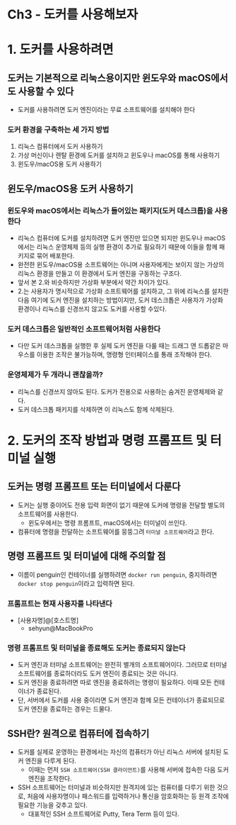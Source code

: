 # Ch3 - 도커를 사용해보자

# 1. 도커를 사용하려면

## 도커는 기본적으로 리눅스용이지만 윈도우와 macOS에서도 사용할 수 있다

- 도커를 사용하려면 도커 엔진이라는 무료 소프트웨어를 설치해야 한다

### 도커 환경을 구축하는 세 가지 방법

1. 리눅스 컴퓨터에서 도커 사용하기
2. 가상 머신이나 렌탈 환경에 도커를 설치하고 윈도우나 macOS를 통해 사용하기
3. 윈도우/macOS용 도커 사용하기

## 윈도우/macOS용 도커 사용하기

### 윈도우와 macOS에서는 리눅스가 들어있는 패키지(도커 데스크톱)을 사용한다

- 리눅스 컴퓨터에 도커를 설치하려면 도커 엔진만 있으면 되지만 윈도우나 macOS에서는 리눅스 운영체제 등의 실행 환경이 추가로 필요하기 때문에 이들을 함께 패키지로 묶어 배포한다.
- 완전한 윈도우/macOS용 소프트웨어는 아니며 사용자에게는 보이지 않는 가상의 리눅스 환경을 만들고 이 환경에서 도커 엔진을 구동하는 구조다.
- 앞서 본 2.와 비슷하지만 가상화 부분에서 약간 차이가 있다.
- 2.는 사용자가 명시적으로 가상화 소프트웨어를 설치하고, 그 위에 리눅스를 설치한 다음 여기에 도커 엔진을 설치하는 방법이지만, 도커 데스크톱은 사용자가 가상화 환경이나 리눅스를 신경쓰지 않고도 도커를 사용할 수있다.

### 도커 데스크톱은 일반적인 소프트웨어처럼 사용한다

- 다만 도커 데스크톱을 실행한 후 실제 도커 엔진을 다룰 때는 드래그 앤 드롭같은 마우스를 이용한 조작은 불가능하며, 명령형 인터페이스를 통래 조작해야 한다.

### 운영체제가 두 개라니 괜찮을까?

- 리눅스를 신경쓰지 않아도 된다. 도커가 전용으로 사용하는 숨겨진 운영체제와 같다.
- 도커 데스크톱 패키지를 삭제하면 이 리눅스도 함께 삭제된다.

# 2. 도커의 조작 방법과 명령 프롬프트 및 터미널 실행

## 도커는 명령 프롬프트 또는 터미널에서 다룬다

- 도커는 실행 중이어도 전용 입력 화면이 없기 때문에 도커에 명령을 전달할 별도의 소프트웨어를 사용한다.
    - 윈도우에서는 명령 프롬프트, macOS에서는 터미널이 쓰인다.
- 컴퓨터에 명령을 전달하는 소프트웨어를 뭉뚱그려 `터미널 소프트웨어`라고 한다.

## 명령 프롬프트 및 터미널에 대해 주의할 점

- 이름이 penguin인 컨테이너를 실행하려면 `docker run penguin`, 중지하려면 `docker stop penguin`이라고 입력하면 된다.

### 프롬프트는 현재 사용자를 나타낸다

- [사용자명]@[호스트명]
    - sehyun@MacBookPro

### 명령 프롬프트 및 터미널을 종료해도 도커는 종료되지 않는다

- 도커 엔진과 터미널 소프트웨어는 완전히 별개의 소프트웨어이다. 그러므로 터미널 소프트웨어를 종료하더라도 도커 엔진이 종료되는 것은 아니다.
- 도커 엔진을 종료하려면 따로 엔진을 종료하려는 명령이 필요하다. 이때 모든 컨테이너가 종료된다.
- 단, 서버에서 도커를 사용 중이라면 도커 엔진과 함께 모든 컨테이너가 종료되므로 도커 엔진을 종료하는 경우는 드물다.

## SSH란? 원격으로 컴퓨터에 접속하기

- 도커를 실제로 운영하는 환경에서는 자신의 컴퓨터가 아닌 리눅스 서버에 설치된 도커 엔진을 다루게 된다.
    - 이때는 먼저 `SSH 소프트웨어(SSH 클라이언트)`를 사용해 서버에 접속한 다음 도커 엔진을 조작한다.
- SSH 소프트웨어는 터미널과 비슷하지만 원격지에 있는 컴퓨터를 다루기 위한 것으로, 처음에 사용자명이나 패스워드를 입력하거나 통신을 암호화하는 등 원격 조작에 필요한 기능을 갖추고 있다.
    - 대표적인 SSH 소프트웨어로 Putty, Tera Term 등이 있다.